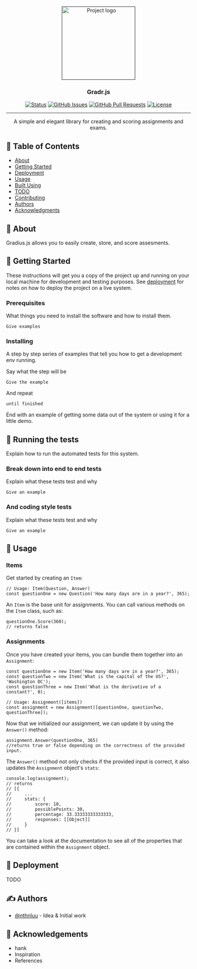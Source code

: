 <p align="center">
  <a href="" rel="noopener">
 <img width=200px height=200px src="https://i.imgur.com/6wj0hh6.jpg" alt="Project logo"></a>
</p>

<h3 align="center">Gradr.js</h3>

<div align="center">

  [![Status](https://img.shields.io/badge/status-active-success.svg)]() 
  [![GitHub Issues](https://img.shields.io/github/issues/kylelobo/The-Documentation-Compendium.svg)](https://github.com/kylelobo/The-Documentation-Compendium/issues)
  [![GitHub Pull Requests](https://img.shields.io/github/issues-pr/kylelobo/The-Documentation-Compendium.svg)](https://github.com/kylelobo/The-Documentation-Compendium/pulls)
  [![License](https://img.shields.io/badge/license-MIT-blue.svg)](/LICENSE)

</div>

---

<p align="center"> A simple and elegant library for creating and scoring assignments and exams.
    <br> 
</p>

## 📝 Table of Contents
- [About](#about)
- [Getting Started](#getting_started)
- [Deployment](#deployment)
- [Usage](#usage)
- [Built Using](#built_using)
- [TODO](../TODO.md)
- [Contributing](../CONTRIBUTING.md)
- [Authors](#authors)
- [Acknowledgments](#acknowledgement)

## 🧐 About <a name = "about"></a>
Gradius.js allows you to easily create, store, and score assesments.

## 🏁 Getting Started <a name = "getting_started"></a>
These instructions will get you a copy of the project up and running on your local machine for development and testing purposes. See [deployment](#deployment) for notes on how to deploy the project on a live system.

### Prerequisites
What things you need to install the software and how to install them.

```
Give examples
```

### Installing
A step by step series of examples that tell you how to get a development env running.

Say what the step will be

```
Give the example
```

And repeat

```
until finished
```

End with an example of getting some data out of the system or using it for a little demo.

## 🔧 Running the tests <a name = "tests"></a>
Explain how to run the automated tests for this system.

### Break down into end to end tests
Explain what these tests test and why

```
Give an example
```

### And coding style tests
Explain what these tests test and why

```
Give an example
```

## 🎈 Usage <a name="usage"></a>
### Items
Get started by creating an `Item`:
```
// Usage: Item(Question, Answer)
const questionOne = new Question('How many days are in a year?', 365);
```
An `Item` is the base unit for assignments. You can call various methods on the `Item` class, such as:
```
questionOne.Score(360);
// returns false
```
### Assignments
Once you have created your items, you can bundle them together into an `Assignment`:
```
const questionOne = new Item('How many days are in a year?', 365);
const questionTwo = new Item('What is the capital of the US?', 'Washington DC');
const questionThree = new Item('What is the derivative of a constant?', 0);

// Usage: Assignment([items])
const assignment = new Assignment([questionOne, questionTwo, questionThree]);
```
Now that we initialized our assignment, we can update it by using the `Answer()` method:
```
assignment.Answer(questionOne, 365)
//returns true or false depending on the correctness of the provided input.
```
The `Answer()` method not only checks if the provided input is correct, it also updates the `Assignment` object's `stats`:
```
console.log(assignment);
// returns
// [{  
//     ...
//     stats: {
//         score: 10,
//         possiblePoints: 30,
//         percentage: 33.33333333333333,
//         responses: [[Object]]
//     }
// }]
```
You can take a look at the documentation to see all of the properties that are contained within the `Assignment` object.

## 🚀 Deployment <a name = "deployment"></a>
TODO

## ✍️ Authors <a name = "authors"></a>
- [@nthnluu](https://github.com/nthnluu) - Idea & Initial work

## 🎉 Acknowledgements <a name = "acknowledgement"></a>
- hank
- Inspiration
- References
